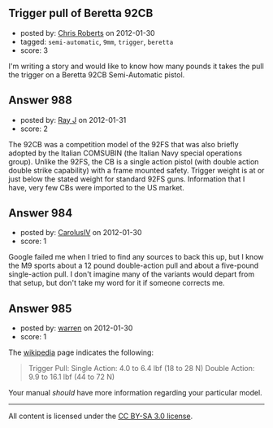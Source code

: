 ## Trigger pull of Beretta 92CB

- posted by: [Chris Roberts](https://stackexchange.com/users/-1/397-chris-roberts) on 2012-01-30
- tagged: `semi-automatic`, `9mm`, `trigger`, `beretta`
- score: 3

I'm writing a story and would like to know how many pounds it takes the pull the trigger on a Beretta 92CB Semi-Automatic pistol.


## Answer 988

- posted by: [Ray J](https://stackexchange.com/users/-1/166-ray-j) on 2012-01-31
- score: 2

The 92CB was a competition model of the 92FS that was also briefly adopted by the Italian COMSUBIN (the Italian Navy special operations group).  Unlike the 92FS, the CB is a single action pistol (with double action double strike capability) with a frame mounted safety.  Trigger weight is at or just below the stated weight for standard 92FS guns.  Information that I have, very few CBs were imported to the US market.


## Answer 984

- posted by: [CarolusIV](https://stackexchange.com/users/-1/383-carolusiv) on 2012-01-30
- score: 1

Google failed me when I tried to find any sources to back this up, but I know the M9 sports about a 12 pound double-action pull and about a five-pound single-action pull. I don't imagine many of the variants would depart from that setup, but don't take my word for it if someone corrects me.


## Answer 985

- posted by: [warren](https://stackexchange.com/users/-1/143-warren) on 2012-01-30
- score: 1

<p>The <a href="http://en.wikipedia.org/wiki/Beretta_92G-SD/96G-SD#Technical_data_.E2.80.93_92G-SD" rel="nofollow">wikipedia</a> page indicates the following:</p>

<blockquote>
  <p>Trigger Pull: Single Action: 4.0 to 6.4 lbf (18 to 28 N) Double Action: 9.9 to 16.1 lbf (44 to 72 N)</p>
</blockquote>

<p>Your manual <em>should</em> have more information regarding your particular model.</p>




---

All content is licensed under the [CC BY-SA 3.0 license](https://creativecommons.org/licenses/by-sa/3.0/).
